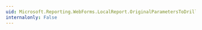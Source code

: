 ```yaml
---
uid: Microsoft.Reporting.WebForms.LocalReport.OriginalParametersToDrillthrough
internalonly: False
---
```

